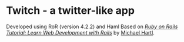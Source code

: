 # Twitch - a twitter-like app 

Developed using RoR (version 4.2.2) and Haml
Based on [*Ruby on Rails Tutorial:
Learn Web Development with Rails*](http://www.railstutorial.org/)
by [Michael Hartl](http://www.michaelhartl.com/).
